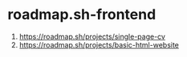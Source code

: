 # roadmap.sh-frontend
1. https://roadmap.sh/projects/single-page-cv
2. https://roadmap.sh/projects/basic-html-website
